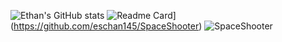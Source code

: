 ![Ethan's GitHub stats](https://github-readme-stats.vercel.app/api?username=eschan145&show_icons=true&theme=responsive)
![Readme Card](https://github-readme-stats.vercel.app/api/pin/?username=eschan145&repo=SpaceShooter&show_query=true)](https://github.com/eschan145/SpaceShooter)
![SpaceShooter](https://api.githubtrends.io/user/svg/eschan145/repos?time_range=one_year&include_private=True&group=other&loc_metric=changed&theme=classic)
